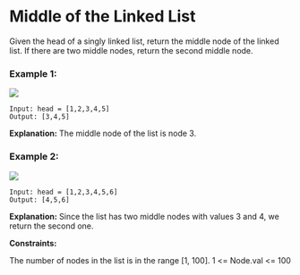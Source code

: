 # Middle of the Linked List

Given the head of a singly linked list, return the middle node of the linked list.
If there are two middle nodes, return the second middle node.
 

### Example 1:
![](https://assets.leetcode.com/uploads/2021/07/23/lc-midlist1.jpg)
```
Input: head = [1,2,3,4,5]
Output: [3,4,5]
```
**Explanation:** The middle node of the list is node 3.

### Example 2:
![](https://assets.leetcode.com/uploads/2021/07/23/lc-midlist2.jpg)
```
Input: head = [1,2,3,4,5,6]
Output: [4,5,6]
```
**Explanation:** Since the list has two middle nodes with values 3 and 4, we return the second one.
 

**Constraints:**

The number of nodes in the list is in the range [1, 100].
1 <= Node.val <= 100
